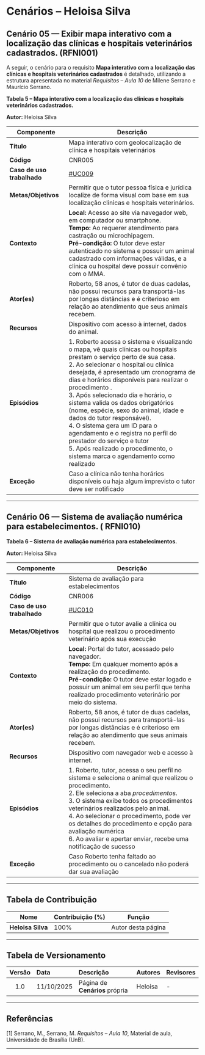 # Cenários – Heloisa Silva

## Cenário 05 —	Exibir mapa interativo com a localização das clínicas e hospitais veterinários cadastrados. (RFNI001)


<a id="cnr005"></a>

A seguir, o cenário para o requisito **Mapa interativo com a localização das clínicas e hospitais veterinários cadastrados** é detalhado, utilizando a estrutura apresentada no material *Requisitos – Aula 10* de Milene Serrano e Maurício Serrano.  

**Tabela 5 –  Mapa interativo com a localização das clínicas e hospitais veterinários cadastrados.**  

**Autor:** Heloisa Silva

| **Componente** | **Descrição** |
|----------------|----------------|
| **Título** | Mapa interativo com geolocalização de clínica e hospitais veterinários |
| **Código** | CNR005 |
| **Caso de uso trabalhado** | [#UC009](...)|
| **Metas/Objetivos** | Permitir que o tutor pessoa física e jurídica localize de forma visual com base em sua localização clinicas e hospitais veterinários. |
| **Contexto** | **Local:** Acesso ao site via navegador web, em computador ou smartphone.<br>**Tempo:** Ao requerer atendimento para castração ou microchipagem.<br>**Pré-condição:** O tutor deve estar autenticado no sistema e possuir um animal cadastrado com informações válidas, e a clínica ou hospital deve possuir convênio com o MMA. |
| **Ator(es)** | Roberto, 58 anos, é tutor de duas cadelas, não possui recursos para transportá-las por longas distâncias e é criterioso em relação ao atendimento que seus animais recebem. |
| **Recursos** | Dispositivo com acesso à internet, dados do animal. |
| **Episódios** | 1. Roberto acessa o sistema e visualizando o mapa, vê quais clínicas ou hospitais prestam o serviço perto de sua casa. <br> 2. Ao selecionar o hospital ou clínica desejada, é apresentado um cronograma de dias e horários disponíveis para realizar o procedimento . <br> 3. Após selecionado dia e horário, o sistema valida os dados obrigatórios (nome, espécie, sexo do animal, idade e dados do tutor responsável). <br> 4. O sistema gera um ID para o agendamento e o registra no perfil do prestador do serviço e tutor <br> 5. Após realizado o procedimento, o sistema marca o agendamento como realizado |
| **Exceção** | Caso a clínica não tenha horários disponíveis ou haja algum imprevisto o tutor deve ser notificado |

---

## Cenário 06 — Sistema de avaliação numérica para estabelecimentos. ( RFNI010)

<a id="cnr006"></a>

**Tabela 6 –  Sistema de avaliação numérica para estabelecimentos.**  

**Autor:** Heloisa Silva

| **Componente** | **Descrição** |
|----------------|----------------|
| **Título** | Sistema de avaliação para estabelecimentos |
| **Código** | CNR006 |
| **Caso de uso trabalhado** | [#UC010](...)|
| **Metas/Objetivos** | Permitir que o tutor avalie a clínica ou hospital que realizou o procedimento veterinário após sua execução |
| **Contexto** | **Local:** Portal do tutor, acessado pelo navegador.<br>**Tempo:** Em qualquer momento após a realização do procedimento.<br>**Pré-condição:** O tutor deve estar logado e possuir um animal em seu perfil que tenha realizado procedimento veterinário por meio do sistema. |
| **Ator(es)** | Roberto, 58 anos, é tutor de duas cadelas, não possui recursos para transportá-las por longas distâncias e é criterioso em relação ao atendimento que seus animais recebem. |
| **Recursos** | Dispositivo com navegador web e acesso à internet. |
| **Episódios** | 1. Roberto, tutor, acessa o seu perfil no sistema e seleciona o animal que realizou o procedimento. <br> 2. Ele seleciona a aba *procedimentos*. <br> 3. O sistema exibe todos os procedimentos veterinários realizados pelo animal. <br> 4. Ao selecionar o procedimento, pode ver os detalhes do procedimento e opção para avaliação numérica <br> 6. Ao avaliar e apertar enviar, recebe uma notificação de sucesso |
| **Exceção** | Caso Roberto tenha faltado ao procedimento ou o cancelado não poderá dar sua avaliação |

---

## Tabela de Contribuição

| Nome | Contribuição (%) | Função |
|------|------------------|--------|
| **Heloisa Silva** | 100% | Autor desta página |

---

## Tabela de Versionamento

| Versão | Data | Descrição | Autores | Revisores |
|:------:|:-----------|:-------------------------------------------|:--------|:-----------|
| 1.0 | 11/10/2025 | Página de **Cenários** própria | Heloisa | - |

---

## Referências  

[1] Serrano, M., Serrano, M. *Requisitos – Aula 10*, Material de aula, Universidade de Brasília (UnB).

---